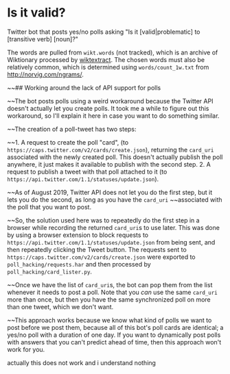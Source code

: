 # Is it valid?

Twitter bot that posts yes/no polls asking "Is it \[valid|problematic\] to \[transitive verb\] \[noun\]?"

The words are pulled from `wikt.words` (not tracked), which is an archive of Wiktionary processed by [wiktextract](https://github.com/tatuylonen/wiktextract). The chosen words must also be relatively common, which is determined using `words/count_1w.txt` from http://norvig.com/ngrams/.

~~## Working around the lack of API support for polls

~~The bot posts polls using a weird workaround because the Twitter API doesn't actually let you create polls. It took me a while to figure out this workaround, so I'll explain it here in case you want to do something similar.

~~The creation of a poll-tweet has two steps:

~~1. A request to create the poll "card", (to `https://caps.twitter.com/v2/cards/create.json`), returning the `card_uri` associated with the newly created poll. This doesn't actually publish the poll anywhere, it just makes it available to publish with the second step.
2. A request to publish a tweet with that poll attached to it (to `https://api.twitter.com/1.1/statuses/update.json`).

~~As of August 2019, Twitter API does not let you do the first step, but it lets you do the second, as long as you have the `card_uri` ~~associated with the poll that you want to post.

~~So, the solution used here was to repeatedly do the first step in a browser while recording the returned `card_uri`s to use later. This was done by using a browser extension to block requests to `https://api.twitter.com/1.1/statuses/update.json` from being sent, and then repeatedly clicking the Tweet button. The requests sent to `https://caps.twitter.com/v2/cards/create.json` were exported to `poll_hacking/requests.har` and then processed by `poll_hacking/card_lister.py`.

~~Once we have the list of `card_uri`s, the bot can pop them from the list whenever it needs to post a poll. Note that you *can* use the same `card_uri` more than once, but then you have the same synchronized poll on more than one tweet, which we don't want.

~~This approach works because we know what kind of polls we want to post before we post them, because all of this bot's poll cards are identical; a yes/no poll with a duration of one day. If you want to dynamically post polls with answers that you can't predict ahead of time, then this approach won't work for you.

actually this does not work and i understand nothing
